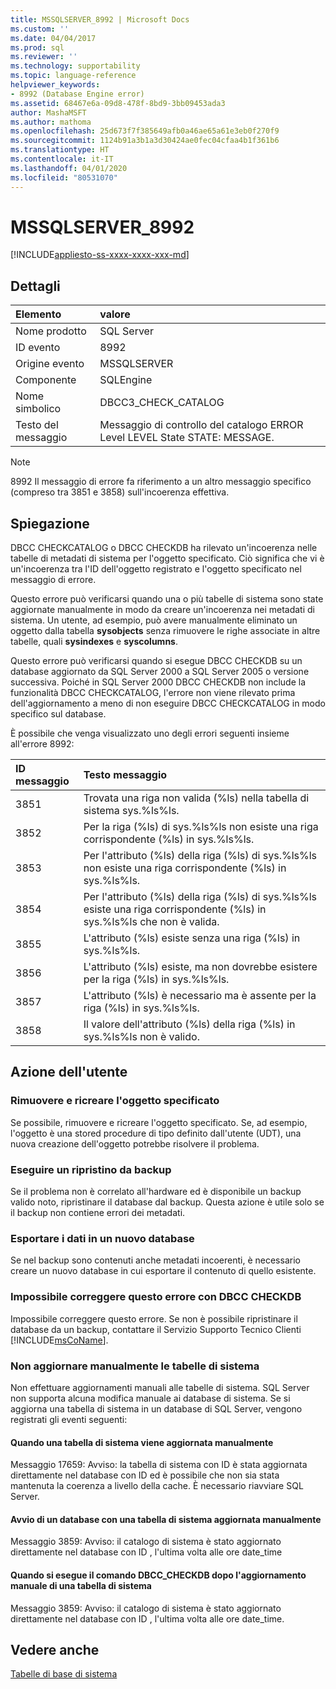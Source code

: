 ```yaml
---
title: MSSQLSERVER_8992 | Microsoft Docs
ms.custom: ''
ms.date: 04/04/2017
ms.prod: sql
ms.reviewer: ''
ms.technology: supportability
ms.topic: language-reference
helpviewer_keywords:
- 8992 (Database Engine error)
ms.assetid: 68467e6a-09d8-478f-8bd9-3bb09453ada3
author: MashaMSFT
ms.author: mathoma
ms.openlocfilehash: 25d673f7f385649afb0a46ae65a61e3eb0f270f9
ms.sourcegitcommit: 1124b91a3b1a3d30424ae0fec04cfaa4b1f361b6
ms.translationtype: HT
ms.contentlocale: it-IT
ms.lasthandoff: 04/01/2020
ms.locfileid: "80531070"
---
```

# <a name="mssqlserver_8992"></a>MSSQLSERVER_8992
[!INCLUDE[appliesto-ss-xxxx-xxxx-xxx-md](../../includes/appliesto-ss-xxxx-xxxx-xxx-md.md)]
  
## <a name="details"></a>Dettagli  
  
|Elemento|valore|
|:---|:---|
|Nome prodotto|SQL Server|  
|ID evento|8992|  
|Origine evento|MSSQLSERVER|  
|Componente|SQLEngine|  
|Nome simbolico|DBCC3_CHECK_CATALOG|  
|Testo del messaggio|Messaggio di controllo del catalogo ERROR Level LEVEL State STATE: MESSAGE.|  

> [!NOTE]
> 8992 Il messaggio di errore fa riferimento a un altro messaggio specifico (compreso tra 3851 e 3858) sull'incoerenza effettiva.

## <a name="explanation"></a>Spiegazione  
DBCC CHECKCATALOG o DBCC CHECKDB ha rilevato un'incoerenza nelle tabelle di metadati di sistema per l'oggetto specificato. Ciò significa che vi è un'incoerenza tra l'ID dell'oggetto registrato e l'oggetto specificato nel messaggio di errore.  
  
Questo errore può verificarsi quando una o più tabelle di sistema sono state aggiornate manualmente in modo da creare un'incoerenza nei metadati di sistema. Un utente, ad esempio, può avere manualmente eliminato un oggetto dalla tabella **sysobjects** senza rimuovere le righe associate in altre tabelle, quali **sysindexes** e **syscolumns**.  
  
Questo errore può verificarsi quando si esegue DBCC CHECKDB su un database aggiornato da SQL Server 2000 a SQL Server 2005 o versione successiva. Poiché in SQL Server 2000 DBCC CHECKDB non include la funzionalità DBCC CHECKCATALOG, l'errore non viene rilevato prima dell'aggiornamento a meno di non eseguire DBCC CHECKCATALOG in modo specifico sul database.  
  
È possibile che venga visualizzato uno degli errori seguenti insieme all'errore 8992:  

|ID messaggio|Testo messaggio|
|:---|:---|
|3851|Trovata una riga non valida (%ls) nella tabella di sistema sys.%ls%ls.|
|3852|Per la riga (%ls) di sys.%ls%ls non esiste una riga corrispondente (%ls) in sys.%ls%ls.|
|3853|Per l'attributo (%ls) della riga (%ls) di sys.%ls%ls non esiste una riga corrispondente (%ls) in sys.%ls%ls.|
|3854|Per l'attributo (%ls) della riga (%ls) di sys.%ls%ls esiste una riga corrispondente (%ls) in sys.%ls%ls che non è valida.|
|3855|L'attributo (%ls) esiste senza una riga (%ls) in sys.%ls%ls.|
|3856|L'attributo (%ls) esiste, ma non dovrebbe esistere per la riga (%ls) in sys.%ls%ls.|
|3857|L'attributo (%ls) è necessario ma è assente per la riga (%ls) in sys.%ls%ls.|
|3858|Il valore dell'attributo (%ls) della riga (%ls) in sys.%ls%ls non è valido.|

## <a name="user-action"></a>Azione dell'utente  
  
### <a name="drop-and-re-create-the-specified-object"></a>Rimuovere e ricreare l'oggetto specificato  
Se possibile, rimuovere e ricreare l'oggetto specificato. Se, ad esempio, l'oggetto è una stored procedure di tipo definito dall'utente (UDT), una nuova creazione dell'oggetto potrebbe risolvere il problema.  
  
### <a name="restore-from-backup"></a>Eseguire un ripristino da backup  
Se il problema non è correlato all'hardware ed è disponibile un backup valido noto, ripristinare il database dal backup. Questa azione è utile solo se il backup non contiene errori dei metadati.  
  
### <a name="export-the-data-to-a-new-database"></a>Esportare i dati in un nuovo database  
Se nel backup sono contenuti anche metadati incoerenti, è necessario creare un nuovo database in cui esportare il contenuto di quello esistente.  
  
### <a name="dbcc-checkdb-cannot-repair-this-error"></a>Impossibile correggere questo errore con DBCC CHECKDB  
Impossibile correggere questo errore.  Se non è possibile ripristinare il database da un backup, contattare il Servizio Supporto Tecnico Clienti [!INCLUDE[msCoName](../../includes/msconame-md.md)].  
  
### <a name="do-not-manually-update-system-tables"></a>Non aggiornare manualmente le tabelle di sistema  

Non effettuare aggiornamenti manuali alle tabelle di sistema. SQL Server non supporta alcuna modifica manuale ai database di sistema. Se si aggiorna una tabella di sistema in un database di SQL Server, vengono registrati gli eventi seguenti:

#### <a name="when-a-system-table-is-manually-updated"></a>Quando una tabella di sistema viene aggiornata manualmente

Messaggio 17659: Avviso: la tabella di sistema con ID <id> è stata aggiornata direttamente nel database con ID <id> ed è possibile che non sia stata mantenuta la coerenza a livello della cache. È necessario riavviare SQL Server.

#### <a name="starting-a-database-with-a-system-table-that-was-manually-updated"></a>Avvio di un database con una tabella di sistema aggiornata manualmente

Messaggio 3859: Avviso: il catalogo di sistema è stato aggiornato direttamente nel database con ID <id>, l'ultima volta alle ore date_time

#### <a name="when-you-execute-the-dbcc_checkdb-command-after-a-system-table-is-manually-updated"></a>Quando si esegue il comando DBCC_CHECKDB dopo l'aggiornamento manuale di una tabella di sistema

Messaggio 3859: Avviso: il catalogo di sistema è stato aggiornato direttamente nel database con ID <id>, l'ultima volta alle ore date_time.  

## <a name="see-also"></a>Vedere anche

[Tabelle di base di sistema](../system-tables/system-base-tables.md)
  
